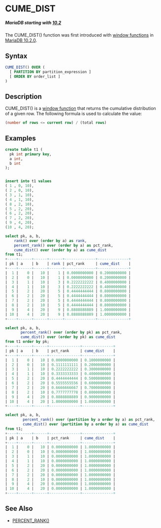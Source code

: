 # CUME_DIST

##### MariaDB starting with [10.2](/kb/en/what-is-mariadb-102/)

The CUME_DIST() function was first introduced with [window functions](/built-in-functions/special-functions/window-functions/) in [MariaDB 10.2.0](/kb/en/mariadb-1020-release-notes/).

## Syntax

```sql
CUME_DIST() OVER ( 
  [ PARTITION BY partition_expression ] 
  [ ORDER BY order_list ]
)
```

## Description

CUME_DIST() is a [window function](/built-in-functions/special-functions/window-functions/) that returns the cumulative distribution of a given row. The following formula is used to calculate the value:

```sql
(number of rows <= current row) / (total rows)
```

## Examples

```sql
create table t1 (
  pk int primary key,
  a int,
  b int
);


insert into t1 values
( 1 , 0, 10),
( 2 , 0, 10),
( 3 , 1, 10),
( 4 , 1, 10),
( 8 , 2, 10),
( 5 , 2, 20),
( 6 , 2, 20),
( 7 , 2, 20),
( 9 , 4, 20),
(10 , 4, 20);

select pk, a, b,
    rank() over (order by a) as rank,
    percent_rank() over (order by a) as pct_rank,
    cume_dist() over (order by a) as cume_dist
from t1;
+----+------+------+------+--------------+--------------+
| pk | a    | b    | rank | pct_rank     | cume_dist    |
+----+------+------+------+--------------+--------------+
|  1 |    0 |   10 |    1 | 0.0000000000 | 0.2000000000 |
|  2 |    0 |   10 |    1 | 0.0000000000 | 0.2000000000 |
|  3 |    1 |   10 |    3 | 0.2222222222 | 0.4000000000 |
|  4 |    1 |   10 |    3 | 0.2222222222 | 0.4000000000 |
|  5 |    2 |   20 |    5 | 0.4444444444 | 0.8000000000 |
|  6 |    2 |   20 |    5 | 0.4444444444 | 0.8000000000 |
|  7 |    2 |   20 |    5 | 0.4444444444 | 0.8000000000 |
|  8 |    2 |   10 |    5 | 0.4444444444 | 0.8000000000 |
|  9 |    4 |   20 |    9 | 0.8888888889 | 1.0000000000 |
| 10 |    4 |   20 |    9 | 0.8888888889 | 1.0000000000 |
+----+------+------+------+--------------+--------------+

select pk, a, b,
       percent_rank() over (order by pk) as pct_rank,
       cume_dist() over (order by pk) as cume_dist
from t1 order by pk;
+----+------+------+--------------+--------------+
| pk | a    | b    | pct_rank     | cume_dist    |
+----+------+------+--------------+--------------+
|  1 |    0 |   10 | 0.0000000000 | 0.1000000000 |
|  2 |    0 |   10 | 0.1111111111 | 0.2000000000 |
|  3 |    1 |   10 | 0.2222222222 | 0.3000000000 |
|  4 |    1 |   10 | 0.3333333333 | 0.4000000000 |
|  5 |    2 |   20 | 0.4444444444 | 0.5000000000 |
|  6 |    2 |   20 | 0.5555555556 | 0.6000000000 |
|  7 |    2 |   20 | 0.6666666667 | 0.7000000000 |
|  8 |    2 |   10 | 0.7777777778 | 0.8000000000 |
|  9 |    4 |   20 | 0.8888888889 | 0.9000000000 |
| 10 |    4 |   20 | 1.0000000000 | 1.0000000000 |
+----+------+------+--------------+--------------+

select pk, a, b,
        percent_rank() over (partition by a order by a) as pct_rank,
        cume_dist() over (partition by a order by a) as cume_dist
from t1;
+----+------+------+--------------+--------------+
| pk | a    | b    | pct_rank     | cume_dist    |
+----+------+------+--------------+--------------+
|  1 |    0 |   10 | 0.0000000000 | 1.0000000000 |
|  2 |    0 |   10 | 0.0000000000 | 1.0000000000 |
|  3 |    1 |   10 | 0.0000000000 | 1.0000000000 |
|  4 |    1 |   10 | 0.0000000000 | 1.0000000000 |
|  5 |    2 |   20 | 0.0000000000 | 1.0000000000 |
|  6 |    2 |   20 | 0.0000000000 | 1.0000000000 |
|  7 |    2 |   20 | 0.0000000000 | 1.0000000000 |
|  8 |    2 |   10 | 0.0000000000 | 1.0000000000 |
|  9 |    4 |   20 | 0.0000000000 | 1.0000000000 |
| 10 |    4 |   20 | 0.0000000000 | 1.0000000000 |
+----+------+------+--------------+--------------+
```

## See Also

- [PERCENT_RANK()](/built-in-functions/special-functions/window-functions/percent_rank/)